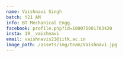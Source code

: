```yaml
---
name: Vaishnavi Singh
batch: Y21 AM
info: BT Mechanical Engg.
facebook: profile.php?id=100075001763420
insta: 19__vaishnavi
email: vaishnavis21@iitk.ac.in
image_path: /assets/img/team/Vaishnavi.jpg
---
```

